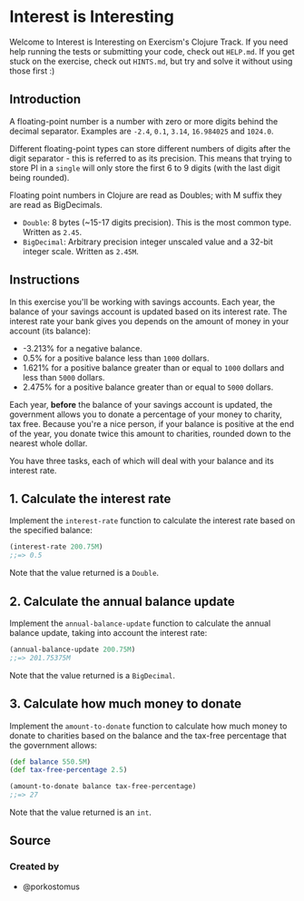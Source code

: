 # Interest is Interesting

Welcome to Interest is Interesting on Exercism's Clojure Track.
If you need help running the tests or submitting your code, check out `HELP.md`.
If you get stuck on the exercise, check out `HINTS.md`, but try and solve it without using those first :)

## Introduction

A floating-point number is a number with zero or more digits behind the decimal separator. Examples are `-2.4`, `0.1`, `3.14`, `16.984025` and `1024.0`.

Different floating-point types can store different numbers of digits after the digit separator - this is referred to as its precision. This means that trying to store PI in a `single` will only store the first 6 to 9 digits (with the last digit being rounded).

Floating point numbers in Clojure are read as Doubles; with M suffix they are read as BigDecimals.

- `Double`: 8 bytes (~15-17 digits precision). This is the most common type. Written as `2.45`.
- `BigDecimal`: Arbitrary precision integer unscaled value and a 32-bit integer scale. Written as `2.45M`.

## Instructions

In this exercise you'll be working with savings accounts. Each year, the balance of your savings account is updated based on its interest rate. The interest rate your bank gives you depends on the amount of money in your account (its balance):

- -3.213% for a negative balance.
- 0.5% for a positive balance less than `1000` dollars.
- 1.621% for a positive balance greater than or equal to `1000` dollars and less than `5000` dollars.
- 2.475% for a positive balance greater than or equal to `5000` dollars.

Each year, **before** the balance of your savings account is updated, the government allows you to donate a percentage of your money to charity, tax free. Because you're a nice person, if your balance is positive at the end of the year, you donate twice this amount to charities, rounded down to the nearest whole dollar.

You have three tasks, each of which will deal with your balance and its interest rate.

## 1. Calculate the interest rate

Implement the `interest-rate` function to calculate the interest rate based on the specified balance:

```clojure
(interest-rate 200.75M)
;;=> 0.5
```

Note that the value returned is a `Double`.

## 2. Calculate the annual balance update

Implement the `annual-balance-update` function to calculate the annual balance update, taking into account the interest rate:

```clojure
(annual-balance-update 200.75M)
;;=> 201.75375M
```

Note that the value returned is a `BigDecimal`.

## 3. Calculate how much money to donate

Implement the `amount-to-donate` function to calculate how much money to donate to charities based on the balance and the tax-free percentage that the government allows:

```clojure
(def balance 550.5M)
(def tax-free-percentage 2.5)

(amount-to-donate balance tax-free-percentage)
;;=> 27
```

Note that the value returned is an `int`.

## Source

### Created by

- @porkostomus